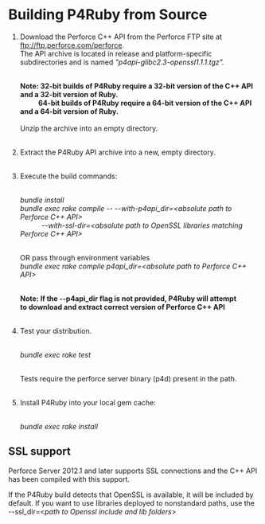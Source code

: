 # Building P4Ruby from Source


1. Download the Perforce C++ API from the Perforce FTP site at
   ftp://ftp.perforce.com/perforce. \
   The API archive is located in release and platform-specific subdirectories and is named
   *"p4api-glibc2.3-openssl1.1.1.tgz".<br><br>*

   **Note: 32-bit builds of P4Ruby require a 32-bit version of the C++ API and a 32-bit version of Ruby.\
           64-bit builds of P4Ruby require a 64-bit version of the C++ API and a 64-bit version of Ruby.<br><br>**
   Unzip the archive into an empty directory.<br><br>

2. Extract the P4Ruby API archive into a new, empty directory.<br><br>

3. Execute the build commands:<br><br>

   *bundle install \
   bundle exec rake compile -- --with-p4api_dir=<absolute path to Perforce C++ API> \
              --with-ssl-dir=<absolute path to OpenSSL libraries matching Perforce C++ API><br><br>*
   
   OR pass through environment variables\
   *bundle exec rake compile p4api_dir=<*absolute path to Perforce C++ API*><br><br>*

   **Note: If the --p4api_dir flag is not provided, P4Ruby will attempt\
   to download and extract correct version of Perforce C++ API<br><br>**

4. Test your distribution.<br><br>

    *bundle exec rake test<br><br>*

    Tests require the perforce server binary (p4d) present in the path.<br><br>

5. Install P4Ruby into your local gem cache:<br><br>

    *bundle exec rake install*

## SSL support

Perforce Server 2012.1 and later supports SSL connections and the
C++ API has been compiled with this support.

If the P4Ruby build detects that OpenSSL is available, it will be
included by default. If you want to use libraries deployed to nonstandard
paths, use the --ssl_dir=<*path to Openssl include and lib folders*>